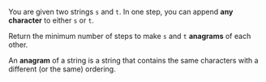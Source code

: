 You are given two strings `s` and `t`. In one step, you can append **any character** to either `s` or `t`.

Return the minimum number of steps to make `s` and `t` **anagrams** of each other.

An **anagram** of a string is a string that contains the same characters with a different (or the same) ordering.